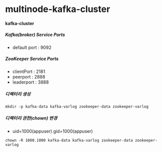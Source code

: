 # multinode-kafka-cluster

#### kafka-cluster
##### Kafka(broker) Service Ports
- default port : 9092

##### ZooKeeper Service Ports
- clientPort : 2181
- peerport : 2888
- leaderport : 3888

##### 디렉터리 생성
```
mkdir -p kafka-data kafka-varlog zookeeper-data zookeeper-varlog
```
##### 디렉터리 권한(chown) 변경
- uid=1000(appuser) gid=1000(appuser)
```
chown -R 1000.1000 kafka-data kafka-varlog zookeeper-data zookeeper-varlog
```
